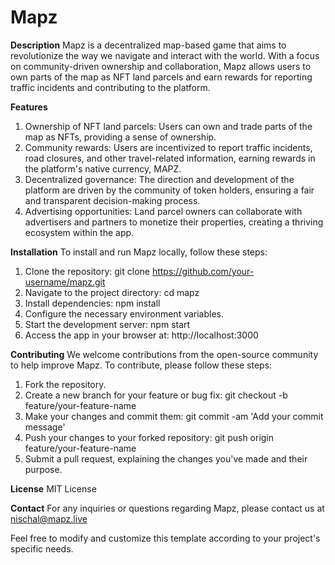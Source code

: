 # Mapz
**Description**
Mapz is a decentralized map-based game that aims to revolutionize the way we navigate and interact with the world. With a focus on community-driven ownership and collaboration, Mapz allows users to own parts of the map as NFT land parcels and earn rewards for reporting traffic incidents and contributing to the platform.

**Features**
1. Ownership of NFT land parcels: Users can own and trade parts of the map as NFTs, providing a sense of ownership.
2. Community rewards: Users are incentivized to report traffic incidents, road closures, and other travel-related information, earning rewards in the platform's native currency, MAPZ.
3. Decentralized governance: The direction and development of the platform are driven by the community of token holders, ensuring a fair and transparent decision-making process.
4. Advertising opportunities: Land parcel owners can collaborate with advertisers and partners to monetize their properties, creating a thriving ecosystem within the app.

**Installation**
To install and run Mapz locally, follow these steps:

1. Clone the repository: git clone https://github.com/your-username/mapz.git
2. Navigate to the project directory: cd mapz
3. Install dependencies: npm install
4. Configure the necessary environment variables.
5. Start the development server: npm start
6. Access the app in your browser at: http://localhost:3000

**Contributing**
We welcome contributions from the open-source community to help improve Mapz. To contribute, please follow these steps:

1. Fork the repository.
2. Create a new branch for your feature or bug fix: git checkout -b feature/your-feature-name
3. Make your changes and commit them: git commit -am 'Add your commit message'
4. Push your changes to your forked repository: git push origin feature/your-feature-name
5. Submit a pull request, explaining the changes you've made and their purpose.

**License**
MIT License

**Contact**
For any inquiries or questions regarding Mapz, please contact us at nischal@mapz.live

Feel free to modify and customize this template according to your project's specific needs.
